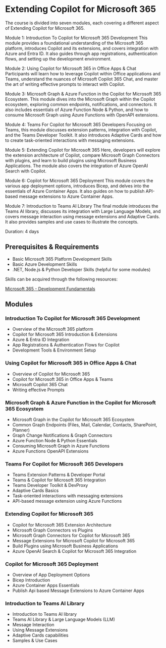 # Extending Copilot for Microsoft 365

The course is divided into seven modules, each covering a different aspect of Extending Copilot for Microsoft 365. 

Module 1: Introduction To Copilot for Microsoft 365 Development This module provides a foundational understanding of the Microsoft 365 platform, introduces Copilot and its extensions, and covers integration with Azure and Entra ID. It also guides through app registrations, authentication flows, and setting up the development environment.

Module 2: Using Copilot for Microsoft 365 in Office Apps & Chat Participants will learn how to leverage Copilot within Office applications and Teams, understand the nuances of Microsoft Copilot 365 Chat, and master the art of writing effective prompts to interact with Copilot.

Module 3: Microsoft Graph & Azure Function in the Copilot for Microsoft 365 Ecosystem. This module dives into the Microsoft Graph within the Copilot ecosystem, exploring common endpoints, notifications, and connectors. It also includes essentials of Azure Function Node & Python, and how to consume Microsoft Graph using Azure Functions with OpenAPI extensions.

Module 4: Teams For Copilot for Microsoft 365 Developers Focusing on Teams, this module discusses extension patterns, integration with Copilot, and the Teams Developer Toolkit. It also introduces Adaptive Cards and how to create task-oriented interactions with messaging extensions.

Module 5: Extending Copilot for Microsoft 365 Here, developers will explore the extension architecture of Copilot, compare Microsoft Graph Connectors with plugins, and learn to build plugins using Microsoft Business Applications. The module also covers the integration of Azure OpenAI Search with Copilot.

Module 6: Copilot for Microsoft 365 Deployment This module covers the various app deployment options, introduces Bicep, and delves into the essentials of Azure Container Apps. It also guides on how to publish API-based message extensions to Azure Container Apps.

Module 7: Introduction to Teams AI Library The final module introduces the Teams AI library, discusses its integration with Large Language Models, and covers message interaction using message extensions and Adaptive Cards. It also provides samples and use cases to illustrate the concepts.

Duration: 4 days

## Prerequisites & Requirements

- Basic Microsoft 365 Platform Development Skills
- Basic Azure Development Skills
- .NET, Node.js & Python Developer Skills (helpful for some modules)

Skills can be acquired through the following resources:

[Microsoft 365 - Development Fundamentals](http://<URL_TO_CLASS>)

## Modules

### Introduction To Copilot for Microsoft 365 Development

- Overview of the Microsoft 365 platform
- Copilot for Microsoft 365 Introduction & Extensions
- Azure & Entra ID Integration
- App Registrations & Authentication Flows for Copilot
- Development Tools & Environment Setup

### Using Copilot for Microsoft 365 in Office Apps & Chat

- Overview of Copilot for Microsoft 365 
- Copilot for Microsoft 365 in Office Apps & Teams
- Microsoft Copilot 365 Chat
- Writing effective Prompts

### Microsoft Graph & Azure Function in the Copilot for Microsoft 365 Ecosystem

- Microsoft Graph in the Copilot for Microsoft 365 Ecosystem
- Common Graph Endpoints (Files, Mail, Calendar, Contacts, SharePoint, Planner)
- Graph Change Notifications & Graph Connectors
- Azure Function Node & Python Essentials
- Consuming Microsoft Graph in Azure Functions
- Azure Functions OpenAPI Extensions

### Teams For Copilot for Microsoft 365 Developers

- Teams Extension Patterns & Developer Portal
- Teams & Copilot for Microsoft 365 Integration 
- Teams Developer Toolkit & DevProxy
- Adaptive Cards Basics
- Task-oriented interactions with messaging extensions
- API-based message extension using Azure Functions

### Extending Copilot for Microsoft 365

- Copilot for Microsoft 365 Extension Architecture
- Microsoft Graph Connectors vs Plugins
- Microsoft Graph Connectors for Copilot for Microsoft 365
- Message Extensions for Microsoft Copilot for Microsoft 365
- Build Plugins using Microsoft Business Applications
- Azure OpenAI Search & Copilot for Microsoft 365 Integration

### Copilot for Microsoft 365 Deployment

- Overview of App Deployment Options
- Bicep Introduction
- Azure Container Apps Essentials
- Publish Api based Message Extensions to Azure Container Apps

### Introduction to Teams AI Library

- Introduction to Teams AI library
- Teams AI Library & Large Language Models (LLM)
- Message Interaction
- Using Message Extensions
- Adaptive Cards capabilities
- Samples & Use Cases
